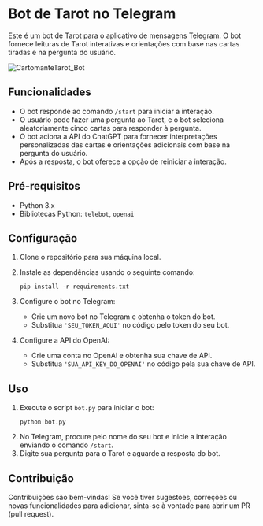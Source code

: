 # Bot de Tarot no Telegram

Este é um bot de Tarot para o aplicativo de mensagens Telegram. O bot fornece leituras de Tarot interativas e orientações com base nas cartas tiradas e na pergunta do usuário.

![CartomanteTarot_Bot](https://github.com/parrelladev/CartomanteTarot_Bot/assets/126002318/96500a0d-92fb-4d46-923c-f8ddda593e48)

## Funcionalidades

- O bot responde ao comando `/start` para iniciar a interação.
- O usuário pode fazer uma pergunta ao Tarot, e o bot seleciona aleatoriamente cinco cartas para responder à pergunta.
- O bot aciona a API do ChatGPT para fornecer interpretações personalizadas das cartas e orientações adicionais com base na pergunta do usuário.
- Após a resposta, o bot oferece a opção de reiniciar a interação.

## Pré-requisitos

- Python 3.x
- Bibliotecas Python: `telebot`, `openai`

## Configuração

1. Clone o repositório para sua máquina local.
2. Instale as dependências usando o seguinte comando:
   ```
   pip install -r requirements.txt
   ```
3. Configure o bot no Telegram:
   - Crie um novo bot no Telegram e obtenha o token do bot.
   - Substitua `'SEU_TOKEN_AQUI'` no código pelo token do seu bot.

4. Configure a API do OpenAI:
   - Crie uma conta no OpenAI e obtenha sua chave de API.
   - Substitua `'SUA_API_KEY_DO_OPENAI'` no código pela sua chave de API.

## Uso

1. Execute o script `bot.py` para iniciar o bot:
   ```
   python bot.py
   ```
2. No Telegram, procure pelo nome do seu bot e inicie a interação enviando o comando `/start`.
3. Digite sua pergunta para o Tarot e aguarde a resposta do bot.

## Contribuição

Contribuições são bem-vindas! Se você tiver sugestões, correções ou novas funcionalidades para adicionar, sinta-se à vontade para abrir um PR (pull request).
